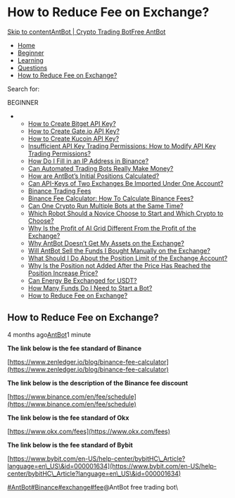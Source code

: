 # How to Reduce Fee on Exchange?

[Skip to content](https://www.antrade.io/guide/docs/en/reduce-fee-on-exchange/#content)[AntBot | Crypto Trading Bot](https://www.antrade.io/guide/docs/en/)[Free AntBot](https://antrade.io/)

* [Home](https://www.antrade.io/guide/docs/en)
* [Beginner](https://www.antrade.io/guide/docs/en/en-beginner/)
* [Learning](https://www.antrade.io/guide/docs/en/en-learning/)
* [Questions](https://www.antrade.io/guide/docs/en/en-questions/)
* [How to Reduce Fee on Exchange?](https://www.antrade.io/guide/docs/en/reduce-fee-on-exchange/)

Search for:

BEGINNER

*
  * [How to Create Bitget API Key?](https://www.antrade.io/guide/docs/en/binding\_bitget/)
  * [How to Create Gate.io API Key?](https://www.antrade.io/guide/docs/en/binding\_gateio/)
  * [How to Create Kucoin API Key?](https://www.antrade.io/guide/docs/en/binding\_kucoin/)
  * [Insufficient API Key Trading Permissions: How to Modify API Key Trading Permissions?](https://www.antrade.io/guide/docs/en/insufficient-api-trading-permissions/)
  * [How Do I Fill in an IP Address in Binance?](https://www.antrade.io/guide/docs/en/ip-address-of-binance/)
  * [Can Automated Trading Bots Really Make Money?](https://www.antrade.io/guide/docs/en/robots-make-money/)
  * [How are AntBot’s Initial Positions Calculated?](https://www.antrade.io/guide/docs/en/antbots-initial-positions-calculated/)
  * [Can API-Keys of Two Exchanges Be Imported Under One Account?](https://www.antrade.io/guide/docs/en/two-api-keys-under-one-account/)
  * [Binance Trading Fees](https://www.antrade.io/guide/docs/en/binance-trading-fees/)
  * [Binance Fee Calculator: How To Calculate Binance Fees?](https://www.antrade.io/guide/docs/en/binance-fee-calculator-how-to-calculate-binance-fees/)
  * [Can One Crypto Run Multiple Bots at the Same Time?](https://www.antrade.io/guide/docs/en/one-crypto-run-multiple-bots/)
  * [Which Robot Should a Novice Choose to Start and Which Crypto to Choose?](https://www.antrade.io/guide/docs/en/novice-choose-bot-and-crypto/)
  * [Why Is the Profit of AI Grid Different From the Profit of the Exchange?](https://www.antrade.io/guide/docs/en/the-profit-difference-in-ai-grid-and-exchange/)
  * [Why AntBot Doesn’t Get My Assets on the Exchange?](https://www.antrade.io/guide/docs/en/why-doesnt-get-assets/)
  * [Will AntBot Sell the Funds I Bought Manually on the Exchange?](https://www.antrade.io/guide/docs/en/will-antbot-sell-funds-i-bought/)
  * [What Should I Do About the Position Limit of the Exchange Account?](https://www.antrade.io/guide/docs/en/position-limit-of-exchange-account/)
  * [Why Is the Position not Added After the Price Has Reached the Position Increase Price?](https://www.antrade.io/guide/docs/en/why-is-position-not-added/)
  * [Can Energy Be Exchanged for USDT?](https://www.antrade.io/guide/docs/en/energy-exchange-usdt/)
  * [How Many Funds Do I Need to Start a Bot?](https://www.antrade.io/guide/docs/en/funds-to-start-bot/)
  * [How to Reduce Fee on Exchange?](https://www.antrade.io/guide/docs/en/reduce-fee-on-exchange/)

## How to Reduce Fee on Exchange?

4 months ago[AntBot](https://www.antrade.io/guide/docs/en/author/antbot/)1 minute

**The link below is the fee standard of Binance**

[https://www.zenledger.io/blog/binance-fee-calculator](https://www.zenledger.io/blog/binance-fee-calculator)

**The link below is the description of the Binance fee discount**

[https://www.binance.com/en/fee/schedule](https://www.binance.com/en/fee/schedule)

**The link below is the fee standard of Okx**

[https://www.okx.com/fees](https://www.okx.com/fees)

**The link below is the fee standard of Bybit**

[https://www.bybit.com/en-US/help-center/bybitHC\_Article?language=en\_US\&id=000001634](https://www.bybit.com/en-US/help-center/bybitHC\_Article?language=en\_US\&id=000001634)

[#AntBot](https://www.antrade.io/guide/docs/en/tag/antbot/)[#Binance](https://www.antrade.io/guide/docs/en/tag/binance/)[#exchange](https://www.antrade.io/guide/docs/en/tag/exchange/)[#fee](https://www.antrade.io/guide/docs/en/tag/fee/)@AntBot free trading bot\
